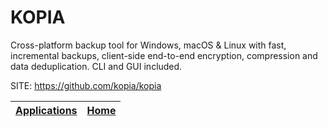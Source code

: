 # KOPIA

 Cross-platform backup tool for Windows, macOS & Linux with fast, incremental backups, client-side end-to-end encryption, compression and data deduplication. CLI and GUI included.

 SITE: https://github.com/kopia/kopia

 | [Applications](https://portable-linux-apps.github.io/apps.html) | [Home](https://portable-linux-apps.github.io)
 | --- | --- |
